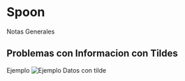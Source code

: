# Spoon
Notas Generales


## Problemas con Informacion con Tildes

Ejemplo
![Ejemplo Datos con tilde](`https://github.com/warshabcb/Spoon/blob/main/Imagenes/Data_con_Tildes.png`)



